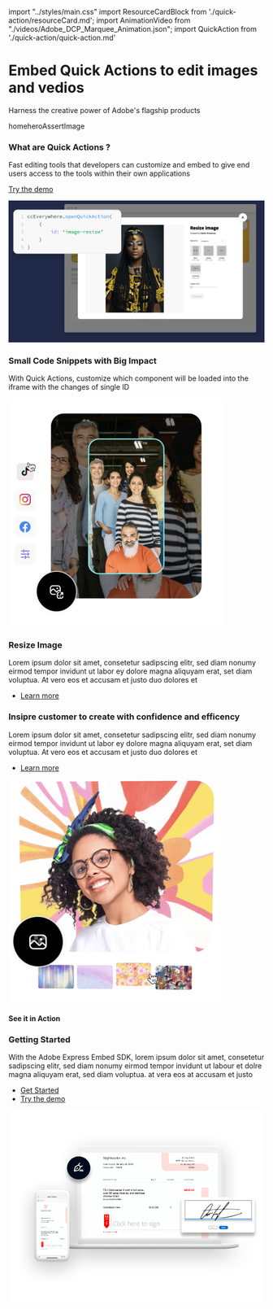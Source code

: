 import "../styles/main.css"
import ResourceCardBlock from './quick-action/resourceCard.md'; 
import AnimationVideo from "./videos/Adobe_DCP_Marquee_Animation.json";
import QuickAction from './quick-action/quick-action.md'

<Hero slots="heading, text,  assetsImg" customLayout variant="video" animationVideo={AnimationVideo} className=" editor-express-hero quick-action-header"/>

# Embed Quick Actions to edit images and vedios

Harness the creative power of Adobe's flagship products

homeheroAssertImage

<AnnouncementBlock slots="heading, text, button" className="announcement "/>

### What are Quick Actions ? 

Fast editing tools that developers can customize and embed to give end users access to the tools within their own applications

[Try the demo](https://adobe.io)

<WrapperComponent slots="content" theme="light" className="editing-content" />

<QuickAction/>

<TextBlock slots="image,heading,text" theme="lightest" headerElementType="h2" variantsTypePrimary='secondary' variantStyleFill = "outline"    className=" zigzag-cta-two streamline_ability small-code-snippet"/>

![EMPTY_ALT](./images/adobe-photoshop.png)

### Small Code Snippets with Big Impact 

With Quick Actions, customize which component will be loaded into the iframe with the changes of single ID

<TextBlock slots="image, heading,text,buttons" theme="lightest" headerElementType="h2" variantsTypePrimary='secondary' variantStyleFill = "outline" homeZigZag className="streamline_ability"/>

![EMPTY_ALT](./images/resize-image.png)

### Resize Image

Lorem ipsum dolor sit amet, consetetur sadipscing elitr, sed diam nonumy eirmod tempor invidunt ut labor ey dolore magna aliquyam erat, set diam voluptua. At vero eos et accusam et justo duo dolores et

- [Learn more](https://adobe.io)

<TextBlock slots="heading,text,buttons,image" theme="lightest" headerElementType="h2" variantsTypePrimary='secondary' variantStyleFill = "outline"   homeZigZag className=" zigzag-cta-two streamline_ability"/>

### Insipre customer to create with confidence and efficency

Lorem ipsum dolor sit amet, consetetur sadipscing elitr, sed diam nonumy eirmod tempor invidunt ut labor ey dolore magna aliquyam erat, set diam voluptua. At vero eos et accusam et justo duo dolores et

- [Learn more](https://adobe.io)

![EMPTY_ALT](./images/remove-background.png)

<TextBlock slots="heading" theme="light" className="see-it-action quick-action-see"/>

#### See it in Action

<WrapperComponent slots="content" repeat="1" theme="lightest" className="acrobat letter breakout"/>

<ResourceCardBlock/>

<TextBlock slots="heading,text,buttons,image" theme="lightest" headerElementType="h2" variantsTypePrimary='secondary' variantStyleFill = "outline" className=" zigzag-cta-two streamline_ability adobeExpress-sdk"/>

### Getting Started

With the Adobe Express Embed SDK, lorem ipsum dolor sit amet, consetetur sadipscing elitr, sed diam nonumy eirmod tempor invidunt ut labour et dolre magna aliquyam erat, sed diam voluptua. at vera eos at accusam et justo

- [Get Started](https://adobe.io)
- [Try the demo](https://adobe.io)

![EMPTY_ALT](./images/5_Devices_Store.png)
